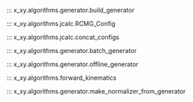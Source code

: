 ::: x_xy.algorithms.generator.build_generator

::: x_xy.algorithms.jcalc.RCMG_Config

::: x_xy.algorithms.jcalc.concat_configs

::: x_xy.algorithms.generator.batch_generator

::: x_xy.algorithms.generator.offline_generator

::: x_xy.algorithms.forward_kinematics

::: x_xy.algorithms.generator.make_normalizer_from_generator
